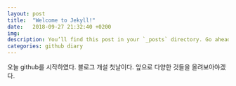 ```yaml
---
layout: post
title:  "Welcome to Jekyll!"
date:   2018-09-27 21:32:40 +0200
img:
description: You’ll find this post in your `_posts` directory. Go ahead and edit it and re-build the site to see your changes.
categories: github diary
---
```

오늘 github를 시작하였다.
블로그 개설 첫날이다.
앞으로 다양한 것들을 올려보아야겠다.